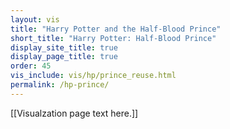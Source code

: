 ```yaml
---
layout: vis
title: "Harry Potter and the Half-Blood Prince"
short_title: "Harry Potter: Half-Blood Prince"
display_site_title: true
display_page_title: true
order: 45
vis_include: vis/hp/prince_reuse.html
permalink: /hp-prince/
---
```


[[Visualzation page text here.]]
